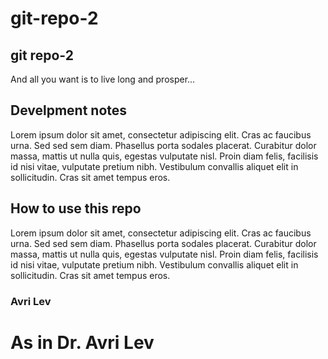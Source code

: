 # git-repo-2

## git repo-2

And all you want is to live long and prosper...

## Develpment notes
Lorem ipsum dolor sit amet, consectetur adipiscing elit. Cras ac faucibus urna. Sed sed sem diam. Phasellus porta sodales placerat. Curabitur dolor massa, mattis ut nulla quis, egestas vulputate nisl. Proin diam felis, facilisis id nisi vitae, vulputate pretium nibh. Vestibulum convallis aliquet elit in sollicitudin. Cras sit amet tempus eros. 

## How to use this repo
Lorem ipsum dolor sit amet, consectetur adipiscing elit. Cras ac faucibus urna. Sed sed sem diam. Phasellus porta sodales placerat. Curabitur dolor massa, mattis ut nulla quis, egestas vulputate nisl. Proin diam felis, facilisis id nisi vitae, vulputate pretium nibh. Vestibulum convallis aliquet elit in sollicitudin. Cras sit amet tempus eros. 

### Avri Lev
# As in Dr. Avri Lev
